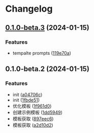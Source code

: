 # Changelog

## [0.1.0-beta.3](https://github.com/robbe-luo/any-tools/compare/@any-tools/boilerplate-simple@0.1.0-beta.2...${npm.name}@0.1.0-beta.3) (2024-01-15)

### Features

- tempalte prompts ([119e70a](https://github.com/robbe-luo/any-tools/commit/119e70a0cd646c92dbac466e5daacf46aa8b239e))

## 0.1.0-beta.2 (2024-01-15)

### Features

- init ([a04706c](https://github.com/robbe-luo/any-tools/commit/a04706c805722623b54fb29e57dbd3f7af176a03))
- init ([1fbde51](https://github.com/robbe-luo/any-tools/commit/1fbde51f5f43a0f8f4fbbe734be67222dda6c0bd))
- 优化模板 ([1f961d0](https://github.com/robbe-luo/any-tools/commit/1f961d0e314f09dcb7731b2143568dafdfbdca99))
- 创建示例模板 ([1dd5949](https://github.com/robbe-luo/any-tools/commit/1dd5949327efceabd48cc57e7567b712c9407044))
- 模板获取 ([897eec6](https://github.com/robbe-luo/any-tools/commit/897eec68e5ee7630c2d2bf3282cafb520bc64b35))
- 模板获取 ([a2d10d2](https://github.com/robbe-luo/any-tools/commit/a2d10d2c15838c31737e7c0d879338a25f206a27))

